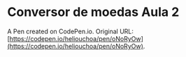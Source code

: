 # Conversor de moedas  Aula 2

A Pen created on CodePen.io. Original URL: [https://codepen.io/heliouchoa/pen/oNoRyOw](https://codepen.io/heliouchoa/pen/oNoRyOw).


